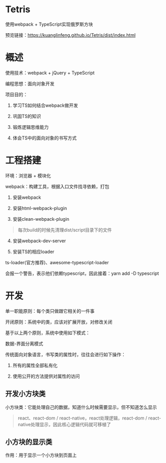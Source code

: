 # Tetris
使用webpack + TypeScript实现俄罗斯方块 

预览链接：https://kuanglinfeng.github.io/Tetris/dist/index.html

# 概述

使用技术：webpack + jQuery + TypeScript 

编程思想：面向对象开发

项目目的：

1. 学习TS如何结合webpack做开发

2. 巩固TS的知识

3. 锻炼逻辑思维能力

4. 体会TS中的面向对象的书写方式




# 工程搭建

环境：浏览器 + 模块化

webpack：构建工具，根据入口文件找寻依赖，打包

1. 安装webpack

2. 安装html-webpack-plugin

3. 安装clean-webpack-plugin

> 每次build的时候先清理dist/script目录下的文件

4. 安装webpack-dev-server

5. 安装TS的相应loader

ts-loader(官方推荐)、awesome-typescript-loader

会报一个警告，表示他们依赖typescript，因此接着：yarn add -D typescript

# 开发

单一职能原则：每个类只做跟它相关的一件事

开闭原则：系统中的类，应该对扩展开放，对修改关闭

基于以上两个原则，系统中使用如下模式：

数据-界面分离模式

传统面向对象语言，书写类的属性时，往往会进行如下操作：

1. 所有的属性全部私有化

2. 使用公开的方法提供对属性的访问

## 开发小方块类

小方块类：它能处理自己的数据，知道什么时候需要显示，但不知道怎么显示

> react、react-dom / react-native，react处理逻辑，react-dom / react-native处理显示，因此核心逻辑代码就可移植了

## 小方块的显示类

作用：用于显示一个小方块到页面上





